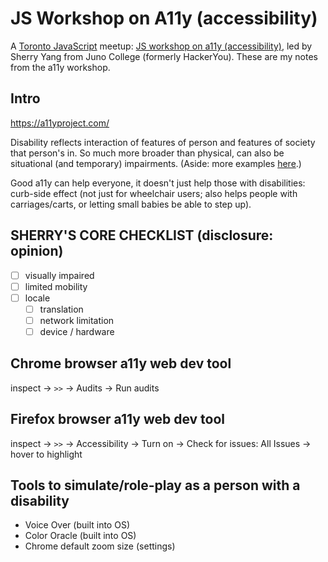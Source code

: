# JS Workshop on A11y (accessibility)

A [Toronto JavaScript](https://www.meetup.com/torontojs/) meetup: [JS workshop on a11y (accessibility)](https://www.meetup.com/torontojs/events/mflctqyzpbqb/?gj=co2&rv=co2&_xtd=gatlbWFpbF9jbGlja9oAJDk5YWU1ZGQwLTA0ZTAtNDVjNy1hNTJkLTk4ODZmMGNiY2U4ZA), led by Sherry Yang from Juno College (formerly HackerYou). These are my notes from the a11y workshop.

## Intro

<https://a11yproject.com/>

Disability reflects interaction of features of person and features of society that person's in. So much more broader than physical, can also be situational (and temporary) impairments. (Aside: more examples [here](https://github.com/hchiam/web-accessibility-course-notes#web-accessibility-a11y-course-notes).)

Good a11y can help everyone, it doesn't just help those with disabilities: curb-side effect (not just for wheelchair users; also helps people with carriages/carts, or letting small babies be able to step up).

## SHERRY'S CORE CHECKLIST (disclosure: opinion)

- [ ] visually impaired
- [ ] limited mobility
- [ ] locale
  - [ ] translation
  - [ ] network limitation
  - [ ] device / hardware

## Chrome browser a11y web dev tool

inspect -> `>>` -> Audits -> Run audits

## Firefox browser a11y web dev tool

inspect -> `>>` -> Accessibility -> Turn on -> Check for issues: All Issues -> hover to highlight

## Tools to simulate/role-play as a person with a disability

- Voice Over (built into OS)
- Color Oracle (built into OS)
- Chrome default zoom size (settings)
